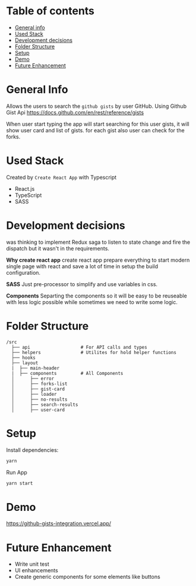 # Table of contents

- [General info](#general-info)
- [Used Stack](#used-stack)
- [Development decisions](#development-decisions)
- [Folder Structure](#folder-structure)
- [Setup](#setup)
- [Demo](#demo)
- [Future Enhancement](#future-enhancement)

# General Info

Allows the users to search the `github gists` by user GitHub.
Using Github Gist Api https://docs.github.com/en/rest/reference/gists

When user start typing the app will start searching for this user gists, it will show user card and list of gists.
for each gist also user can check for the forks.

# Used Stack

Created by `Create React App` with Typescript

- React.js
- TypeScript
- SASS

# Development decisions

was thinking to implement Redux saga to listen to state change and fire the dispatch but it wasn't in
the requirements.

<b>Why create react app</b>
create react app prepare everything to start modern single page with react
and save a lot of time in setup the build configuration.

<b>SASS</b>
Just pre-processor to simplify and use variables in css.

<b>Components</b>
Separting the components so it will be easy to be reuseable with less logic possible
while sometimes we need to write some logic.

# Folder Structure

```
/src
  ├── api                   # For API calls and types
  ├── helpers               # Utilites for hold helper functions
  ├── hooks
  ├── layout
  |  ├── main-header
  |  ├── components         # All Components
  │      ├── error
  │      ├── forks-list
  │      ├── gist-card
  │      ├── loader
  │      ├── no-results
  │      ├── search-results
  │      ├── user-card
```

# Setup

Install dependencies:

```sh
yarn
```

Run App

```sh
yarn start
```

# Demo

https://github-gists-integration.vercel.app/

# Future Enhancement

- Write unit test
- UI enhancements
- Create generic components for some elements like buttons
